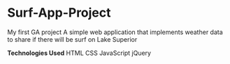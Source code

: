# Surf-App-Project
My first GA project
A simple web application that implements weather data to share if there will be surf on Lake Superior

**Technologies Used**
HTML
CSS
JavaScript
jQuery
